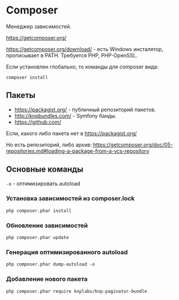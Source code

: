 # Composer
Менеджер зависимостей.

https://getcomposer.org/

https://getcomposer.org/download/ - есть Windows инсталятор, прописывает в PATH. Требуется PHP, PHP-OpenSSL.

Если установлен глобально, то команды для composer вида:

```
composer install
```

## Пакеты
- https://packagist.org/ - публичный репозиторий пакетов.
- http://knpbundles.com/ - Symfony банды.
- https://github.com/

Если, какого либо пакета нет в https://packagist.org/

Но есть репозиторий, либо архив: https://getcomposer.org/doc/05-repositories.md#loading-a-package-from-a-vcs-repository


## Основные команды

`-o` - оптимизировать autoload

### Установка зависимостей из composer.lock

```
php composer.phar install
```

### Обновление зависимостей

```
php composer.phar update
```

### Генерация оптимизированного autoload

```
php composer.phar dump-autoload -o
```

### Добавление нового пакета

```
php composer.phar require knplabs/knp-paginator-bundle
```